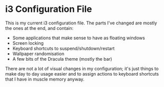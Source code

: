 # i3 Configuration File

This is my current i3 configuration file. The parts I've changed are mostly the ones at the end, and contain:

* Some applications that make sense to have as floating windows
* Screen locking
* Keyboard shortcuts to suspend/shutdown/restart
* Wallpaper randomisation
* A few bits of the Dracula theme (mostly the bar)

There are not a lot of visual changes in my configuration; it's just things to make day to day usage easier and to assign actions to keyboard shortcuts that I have in muscle memory anyway.
